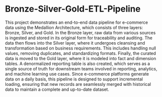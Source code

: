 # Bronze-Silver-Gold-ETL-Pipeline
This project demonstrates an end-to-end data pipeline for e-commerce data using the Medallion Architecture, which consists of three layers: Bronze, Silver, and Gold.
In the Bronze layer, raw data from various sources is ingested and stored in its original form for traceability and auditing.
The data then flows into the Silver layer, where it undergoes cleansing and transformation based on business requirements. This includes handling null values, removing duplicates, and standardizing formats.
Finally, the curated data is moved to the Gold layer, where it is modeled into fact and dimension tables. A denormalized reporting table is also created, which serves as a single source of truth for downstream teams involved in reporting, analytics, and machine learning use cases.
Since e-commerce platforms generate data on a daily basis, this pipeline is designed to support incremental loading, ensuring that new records are seamlessly merged with historical data to maintain a complete and up-to-date dataset.
